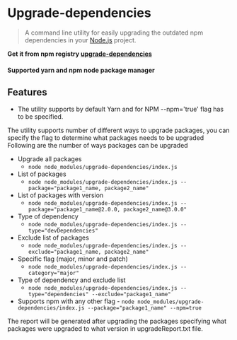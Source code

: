 # Upgrade-dependencies
> A command line utility for easily upgrading the outdated npm dependencies in your [Node.js](https://nodejs.org/en/) project.

**Get it from npm registry [upgrade-dependencies](https://www.npmjs.com/package/upgrade-dependencies)**

#### Supported yarn and npm node package manager 

## Features
- The utility supports by default Yarn  and for NPM --npm='true' flag has to be specified.

The utility supports number of different ways to upgrade packages, you can specify the flag to determine what packages needs to be upgraded <br/>
Following are the number of ways packages can be upgraded
  - Upgrade all packages
     - `node node_modules/upgrade-dependencies/index.js`
  - List of packages
    - `node node_modules/upgrade-dependencies/index.js --package="package1_name, package2_name"`
  - List of packages with version
    - `node node_modules/upgrade-dependencies/index.js --package="package1_name@2.0.0, package2_name@3.0.0"`
  - Type of dependency
    - `node node_modules/upgrade-dependencies/index.js --type="devDependencies"`
  - Exclude list of packages
    - `node node_modules/upgrade-dependencies/index.js --exclude="package1_name, package2_name"`
  - Specific flag (major, minor and patch)
    - `node node_modules/upgrade-dependencies/index.js --category="major"`
  - Type of dependency and exclude list
    - `node node_modules/upgrade-dependencies/index.js --type="dependencies" --exclude="package1_name"`
   - Supports npm with any other flag
    - `node node_modules/upgrade-dependencies/index.js --package="package1_name" --npm=true`
    
The report will be generated after upgrading the packages specifying what packages were upgraded to what version in upgradeReport.txt file.
